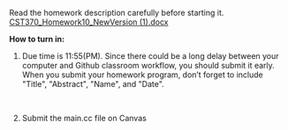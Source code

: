 Read the homework description carefully before starting it. <br>
[CST370_Homework10_NewVersion (1).docx](https://github.com/rampurgeCSUMB/hw10_1_C_TEMPLATE/files/15125155/CST370_Homework10_NewVersion.1.docx)








<strong>How to turn in:</strong>

1. Due time is 11:55(PM). Since there could be a long delay between your computer and Github classroom workflow, you should submit it early. <br>
When you submit your homework program, don’t forget to include "Title", "Abstract", "Name", and "Date". <br>
<br>

2. Submit the main.cc file on Canvas
